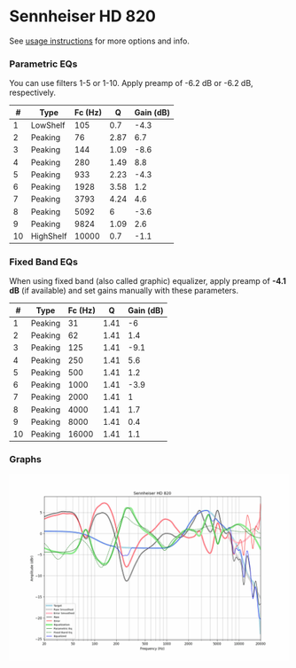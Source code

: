 # Sennheiser HD 820
See [usage instructions](https://github.com/jaakkopasanen/AutoEq#usage) for more options and info.

### Parametric EQs
You can use filters 1-5 or 1-10. Apply preamp of -6.2 dB or -6.2 dB, respectively.

|   # | Type      |   Fc (Hz) |    Q |   Gain (dB) |
|-----|-----------|-----------|------|-------------|
|   1 | LowShelf  |       105 | 0.7  |        -4.3 |
|   2 | Peaking   |        76 | 2.87 |         6.7 |
|   3 | Peaking   |       144 | 1.09 |        -8.6 |
|   4 | Peaking   |       280 | 1.49 |         8.8 |
|   5 | Peaking   |       933 | 2.23 |        -4.3 |
|   6 | Peaking   |      1928 | 3.58 |         1.2 |
|   7 | Peaking   |      3793 | 4.24 |         4.6 |
|   8 | Peaking   |      5092 | 6    |        -3.6 |
|   9 | Peaking   |      9824 | 1.09 |         2.6 |
|  10 | HighShelf |     10000 | 0.7  |        -1.1 |

### Fixed Band EQs
When using fixed band (also called graphic) equalizer, apply preamp of **-4.1 dB** (if available) and set gains manually with these parameters.

|   # | Type    |   Fc (Hz) |    Q |   Gain (dB) |
|-----|---------|-----------|------|-------------|
|   1 | Peaking |        31 | 1.41 |        -6   |
|   2 | Peaking |        62 | 1.41 |         1.4 |
|   3 | Peaking |       125 | 1.41 |        -9.1 |
|   4 | Peaking |       250 | 1.41 |         5.6 |
|   5 | Peaking |       500 | 1.41 |         1.2 |
|   6 | Peaking |      1000 | 1.41 |        -3.9 |
|   7 | Peaking |      2000 | 1.41 |         1   |
|   8 | Peaking |      4000 | 1.41 |         1.7 |
|   9 | Peaking |      8000 | 1.41 |         0.4 |
|  10 | Peaking |     16000 | 1.41 |         1.1 |

### Graphs
![](./Sennheiser%20HD%20820.png)
